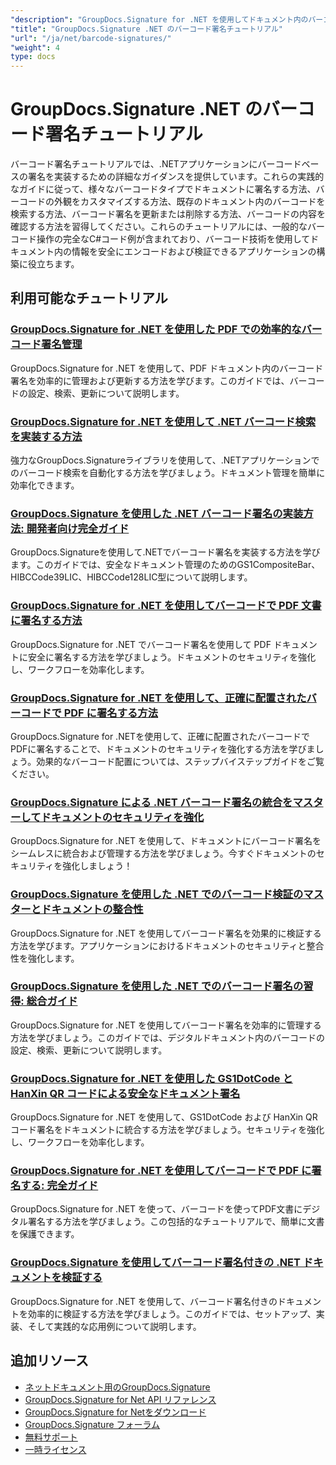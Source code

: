 ```yaml
---
"description": "GroupDocs.Signature for .NET を使用してドキュメント内のバーコード署名を追加、検索、検証、管理するためのステップバイステップのチュートリアル。"
"title": "GroupDocs.Signature .NET のバーコード署名チュートリアル"
"url": "/ja/net/barcode-signatures/"
"weight": 4
type: docs
---
```

# GroupDocs.Signature .NET のバーコード署名チュートリアル

バーコード署名チュートリアルでは、.NETアプリケーションにバーコードベースの署名を実装するための詳細なガイダンスを提供しています。これらの実践的なガイドに従って、様々なバーコードタイプでドキュメントに署名する方法、バーコードの外観をカスタマイズする方法、既存のドキュメント内のバーコードを検索する方法、バーコード署名を更新または削除する方法、バーコードの内容を確認する方法を習得してください。これらのチュートリアルには、一般的なバーコード操作の完全なC#コード例が含まれており、バーコード技術を使用してドキュメント内の情報を安全にエンコードおよび検証できるアプリケーションの構築に役立ちます。

## 利用可能なチュートリアル

### [GroupDocs.Signature for .NET を使用した PDF での効率的なバーコード署名管理](./groupdocs-signature-barcode-management-pdf/)
GroupDocs.Signature for .NET を使用して、PDF ドキュメント内のバーコード署名を効率的に管理および更新する方法を学びます。このガイドでは、バーコードの設定、検索、更新について説明します。

### [GroupDocs.Signature for .NET を使用して .NET バーコード検索を実装する方法](./net-barcode-search-groupdocs-signature-implementation/)
強力なGroupDocs.Signatureライブラリを使用して、.NETアプリケーションでのバーコード検索を自動化する方法を学びましょう。ドキュメント管理を簡単に効率化できます。

### [GroupDocs.Signature を使用した .NET バーコード署名の実装方法: 開発者向け完全ガイド](./implement-dotnet-barcode-signing-groupdocs-signature/)
GroupDocs.Signatureを使用して.NETでバーコード署名を実装する方法を学びます。このガイドでは、安全なドキュメント管理のためのGS1CompositeBar、HIBCCode39LIC、HIBCCode128LIC型について説明します。

### [GroupDocs.Signature for .NET を使用してバーコードで PDF 文書に署名する方法](./sign-pdf-barcode-groupdocs-signature-dotnet/)
GroupDocs.Signature for .NET でバーコード署名を使用して PDF ドキュメントに安全に署名する方法を学びましょう。ドキュメントのセキュリティを強化し、ワークフローを効率化します。

### [GroupDocs.Signature for .NET を使用して、正確に配置されたバーコードで PDF に署名する方法](./sign-pdf-barcode-positioned-groupdocs-signature/)
GroupDocs.Signature for .NETを使用して、正確に配置されたバーコードでPDFに署名することで、ドキュメントのセキュリティを強化する方法を学びましょう。効果的なバーコード配置については、ステップバイステップガイドをご覧ください。

### [GroupDocs.Signature による .NET バーコード署名の統合をマスターしてドキュメントのセキュリティを強化](./net-barcode-signature-groupdocs-signature/)
GroupDocs.Signature for .NET を使用して、ドキュメントにバーコード署名をシームレスに統合および管理する方法を学びましょう。今すぐドキュメントのセキュリティを強化しましょう！

### [GroupDocs.Signature を使用した .NET でのバーコード検証のマスターとドキュメントの整合性](./master-barcode-verification-groupdocs-signature-dotnet/)
GroupDocs.Signature for .NET を使用してバーコード署名を効果的に検証する方法を学びます。アプリケーションにおけるドキュメントのセキュリティと整合性を強化します。

### [GroupDocs.Signature を使用した .NET でのバーコード署名の習得: 総合ガイド](./master-barcode-signatures-groupdocs-dotnet/)
GroupDocs.Signature for .NET を使用してバーコード署名を効率的に管理する方法を学びましょう。このガイドでは、デジタルドキュメント内のバーコードの設定、検索、更新について説明します。

### [GroupDocs.Signature for .NET を使用した GS1DotCode と HanXin QR コードによる安全なドキュメント署名](./sign-documents-gs1dotcode-hanxin-qr-groupdocs-signature-dotnet/)
GroupDocs.Signature for .NET を使用して、GS1DotCode および HanXin QR コード署名をドキュメントに統合する方法を学びましょう。セキュリティを強化し、ワークフローを効率化します。

### [GroupDocs.Signature for .NET を使用してバーコードで PDF に署名する: 完全ガイド](./sign-pdf-barcode-groupdocs-signature-net/)
GroupDocs.Signature for .NET を使って、バーコードを使ってPDF文書にデジタル署名する方法を学びましょう。この包括的なチュートリアルで、簡単に文書を保護できます。

### [GroupDocs.Signature を使用してバーコード署名付きの .NET ドキュメントを検証する](./verify-dotnet-documents-barcode-signatures-groupdocs/)
GroupDocs.Signature for .NET を使用して、バーコード署名付きのドキュメントを効率的に検証する方法を学びましょう。このガイドでは、セットアップ、実装、そして実践的な応用例について説明します。

## 追加リソース

- [ネットドキュメント用のGroupDocs.Signature](https://docs.groupdocs.com/signature/net/)
- [GroupDocs.Signature for Net API リファレンス](https://reference.groupdocs.com/signature/net/)
- [GroupDocs.Signature for Netをダウンロード](https://releases.groupdocs.com/signature/net/)
- [GroupDocs.Signature フォーラム](https://forum.groupdocs.com/c/signature)
- [無料サポート](https://forum.groupdocs.com/)
- [一時ライセンス](https://purchase.groupdocs.com/temporary-license/)